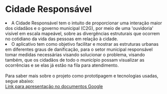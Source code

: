<h1>Cidade Responsável</h1>
<li> A Cidade Responsável tem o intuito de proporcionar uma interação maior dos cidadãos e o governo municipal (C2G), por meio de uma 'ouvidoria' visível em escala mapeável, sobre as divergências estruturais que ocorrem no cotidiano da vida das pessoas em relação à cidade.</li>
<li>O aplicativo tem como objetivo  facilitar e mostrar as estruturas urbanas em diferentes  graus de danificação, para o setor municipal responsável tomar medidas necessárias visando solucionar o problema, visando também, que os cidadãos de todo o município possam visualizar as ocorrências e se elas já estão na fila para atendimento.</li>

<br>
Para saber mais sobre o projeto como prototipagem e tecnologias usadas, segue abaixo:
<br><a href="https://docs.google.com/presentation/d/1-2C7v8wlGowD9zBEGNTqCPaDrEmIux8tivCJg9Txr90/edit?usp=share_link"  target="_blank">Link para apresentação no documentos Google</a>

